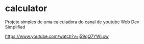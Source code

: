 # calculator

Projeto simples de uma calculadora do canal de youtube Web Dev Simplified

https://www.youtube.com/watch?v=j59qQ7YWLxw